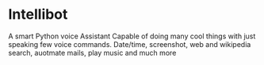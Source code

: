 # Intellibot
A smart Python voice Assistant
Capable of doing many cool things with just speaking few voice commands.
Date/time, screenshot, web and wikipedia search, auotmate mails, play music and much more
